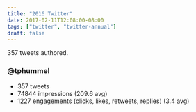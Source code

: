 ```yaml
---
title: "2016 Twitter"
date: 2017-02-11T12:08:00-08:00
tags: ["twitter", "twitter-annual"]
draft: false
---
```


357 tweets authored.

<!--more-->

### @tphummel

- 357 tweets
- 74844 impressions (209.6 avg)
- 1227 engagements (clicks, likes, retweets, replies) (3.4 avg)
